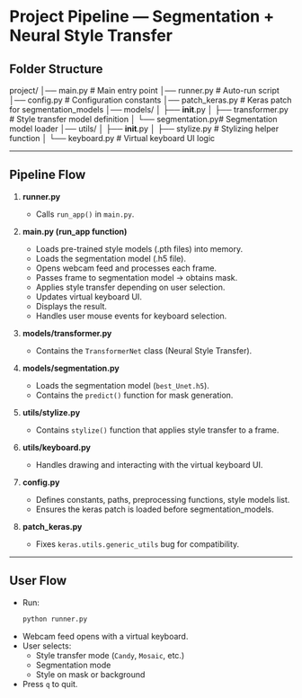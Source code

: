 # Project Pipeline — Segmentation + Neural Style Transfer

## Folder Structure

project/
│── main.py            # Main entry point
│── runner.py          # Auto-run script
│── config.py          # Configuration constants
│── patch_keras.py     # Keras patch for segmentation_models
│── models/
│   ├── __init__.py
│   ├── transformer.py # Style transfer model definition
│   └── segmentation.py# Segmentation model loader
│── utils/
│   ├── __init__.py
│   ├── stylize.py     # Stylizing helper function
│   └── keyboard.py    # Virtual keyboard UI logic

---

## Pipeline Flow

1. **runner.py**
    - Calls `run_app()` in `main.py`.

2. **main.py (run_app function)**
    - Loads pre-trained style models (.pth files) into memory.
    - Loads the segmentation model (.h5 file).
    - Opens webcam feed and processes each frame.
    - Passes frame to segmentation model → obtains mask.
    - Applies style transfer depending on user selection.
    - Updates virtual keyboard UI.
    - Displays the result.
    - Handles user mouse events for keyboard selection.

3. **models/transformer.py**
    - Contains the `TransformerNet` class (Neural Style Transfer).

4. **models/segmentation.py**
    - Loads the segmentation model (`best_Unet.h5`).
    - Contains the `predict()` function for mask generation.

5. **utils/stylize.py**
    - Contains `stylize()` function that applies style transfer to a frame.

6. **utils/keyboard.py**
    - Handles drawing and interacting with the virtual keyboard UI.

7. **config.py**
    - Defines constants, paths, preprocessing functions, style models list.
    - Ensures the keras patch is loaded before segmentation_models.

8. **patch_keras.py**
    - Fixes `keras.utils.generic_utils` bug for compatibility.

---

## User Flow

- Run:
    ```bash
    python runner.py
    ```
- Webcam feed opens with a virtual keyboard.
- User selects:
    - Style transfer mode (`Candy`, `Mosaic`, etc.)
    - Segmentation mode
    - Style on mask or background
- Press `q` to quit.

